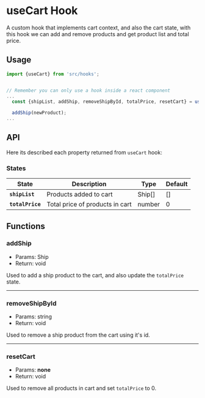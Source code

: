 # useCart Hook

A custom hook that implements cart context, and also the cart state, with this hook we can 
add and remove products and get product list and total price.

## Usage

```js
import {useCart} from 'src/hooks';


// Remember you can only use a hook inside a react component
...
  const {shipList, addShip, removeShipById, totalPrice, resetCart} = useCart();

  addShip(newProduct);
...
```

## API

Here its described each property returned from `useCart` hook:


### States

| State             | Description                     | Type   | Default |
| ----------------- | ------------------------------- | ------ | ------- |
| **`shipList`**    | Products added to cart          | Ship[] | []      |
| **`totalPrice`**  | Total price of products in cart | number | 0       |

## Functions

### addShip

* Params: Ship
* Return: void

Used to add a ship product to the cart, and also update the `totalPrice` state.

---

### removeShipById

* Params: string
* Return: void

Used to remove a ship product from the cart using it's id.

---

### resetCart

* Params: __none__
* Return: void

Used to remove all products in cart and set `totalPrice` to 0.